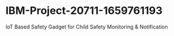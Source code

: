 # IBM-Project-20711-1659761193
IoT Based Safety Gadget for Child Safety Monitoring &amp; Notification
